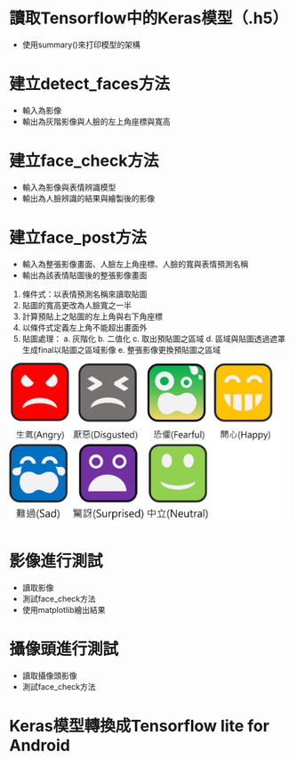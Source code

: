 # 讀取Tensorflow中的Keras模型（.h5）
* 使用summary()來打印模型的架構

# 建立detect_faces方法
* 輸入為影像
* 輸出為灰階影像與人臉的左上角座標與寬高

# 建立face_check方法
* 輸入為影像與表情辨識模型
* 輸出為人臉辨識的結果與繪製後的影像

# 建立face_post方法
* 輸入為整張影像畫面、人臉左上角座標、人臉的寬與表情預測名稱
* 輸出為該表情貼圖後的整張影像畫面
1. 條件式：以表情預測名稱來讀取貼圖
2. 貼圖的寬高更改為人臉寬之一半
3. 計算預貼上之貼圖的左上角與右下角座標
4. 以條件式定義左上角不能超出畫面外
5. 貼圖處理：
    a. 灰階化
    b. 二值化
    c. 取出預貼圖之區域
    d. 區域與貼圖透過遮罩生成final以貼圖之區域影像
    e. 整張影像更換預貼圖之區域
 <img src="https://raw.githubusercontent.com/j82887/Face-Detection/master/00_Image/Total_Second.png" width="800">
 
# 影像進行測試
* 讀取影像
* 測試face_check方法
* 使用matplotlib繪出結果

# 攝像頭進行測試
* 讀取攝像頭影像
* 測試face_check方法

# Keras模型轉換成Tensorflow lite for Android
